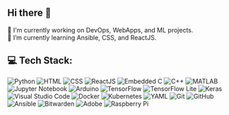 ## Hi there 👋 

🔭 I'm currently working on DevOps, WebApps, and ML projects.  
🌱 I’m currently learning Ansible, CSS, and ReactJS.

## 💻 Tech Stack:

![Python](https://img.shields.io/badge/Python-3776AB?style=for-the-badge&logo=python&logoColor=white) ![HTML](https://img.shields.io/badge/HTML5-E34F26?style=for-the-badge&logo=html5&logoColor=white) ![CSS](https://img.shields.io/badge/CSS3-1572B6?style=for-the-badge&logo=css3&logoColor=white) ![ReactJS](https://img.shields.io/badge/React-20232A?style=for-the-badge&logo=react&logoColor=61DAFB) ![Embedded C](https://img.shields.io/badge/Embedded%20C-00599C?style=for-the-badge&logo=c&logoColor=white) ![C++](https://img.shields.io/badge/C++-00599C?style=for-the-badge&logo=c%2B%2B&logoColor=white) ![MATLAB](https://img.shields.io/badge/MATLAB-0076A8?style=for-the-badge&logo=mathworks&logoColor=white) ![Jupyter Notebook](https://img.shields.io/badge/Jupyter-F37626?style=for-the-badge&logo=jupyter&logoColor=white) ![Arduino](https://img.shields.io/badge/Arduino-00979D?style=for-the-badge&logo=arduino&logoColor=white) ![TensorFlow](https://img.shields.io/badge/TensorFlow-FF6F00?style=for-the-badge&logo=tensorflow&logoColor=white) ![TensorFlow Lite](https://img.shields.io/badge/TensorFlow%20Lite-4285F4?style=for-the-badge&logo=tensorflow&logoColor=white) ![Keras](https://img.shields.io/badge/Keras-D00000?style=for-the-badge&logo=keras&logoColor=white) ![Visual Studio Code](https://img.shields.io/badge/VS%20Code-007ACC?style=for-the-badge&logo=visual-studio-code&logoColor=white) ![Docker](https://img.shields.io/badge/Docker-2496ED?style=for-the-badge&logo=docker&logoColor=white) ![Kubernetes](https://img.shields.io/badge/Kubernetes-326CE5?style=for-the-badge&logo=kubernetes&logoColor=white) ![YAML](https://img.shields.io/badge/YAML-000000?style=for-the-badge&logo=yaml&logoColor=white) ![Git](https://img.shields.io/badge/Git-F05032?style=for-the-badge&logo=git&logoColor=white) ![GitHub](https://img.shields.io/badge/GitHub-181717?style=for-the-badge&logo=github&logoColor=white) ![Ansible](https://img.shields.io/badge/Ansible-EE0000?style=for-the-badge&logo=ansible&logoColor=white) ![Bitwarden](https://img.shields.io/badge/Bitwarden-175DDC?style=for-the-badge&logo=bitwarden&logoColor=white) ![Adobe](https://img.shields.io/badge/Adobe-FF0000?style=for-the-badge&logo=adobe&logoColor=white) ![Raspberry Pi](https://img.shields.io/badge/Raspberry%20Pi-A22846?style=for-the-badge&logo=raspberry-pi&logoColor=white)
